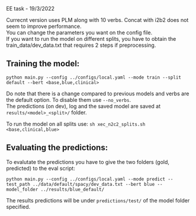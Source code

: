 EE task - 19/3/2022

Currecnt version uses PLM along with 10 verbs. Concat with i2b2 does not seem to improve performance.<br>
You can change the parameters you want on the config file.<br>
If you want to run the model on different splits, you have to obtain the train_data/dev_data.txt that requires 2 steps if preprocessing.

## Training the model: 
```
python main.py --config ../configs/local.yaml --mode train --split default --bert <base,blue,clinical> 
```
Do note that there is a change compared to previous models and verbs are the default option. To disable them use ```--no_verbs```.<br>
The predictions (on dev), log and the saved model are saved at ```results/<model>_<split>/``` folder.

To run the model on all splits use: 
```sh xec_n2c2_splits.sh <base,clinical,blue>```

## Evaluating the predictions:
To evalutate the predictions you have to give the two folders (gold, predicted) to the eval script:<br>
```
python main.py --config ../configs/local.yaml --mode predict --test_path ../data/default/spacy/dev_data.txt --bert blue --model_folder ../results/blue_default/
```
The results predictions will be under ```predictions/test/``` of the model folder specified.
